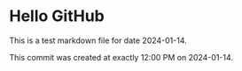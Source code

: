 # Hello GitHub
This is a test markdown file for date 2024-01-14.

This commit was created at exactly 12:00 PM on 2024-01-14.
